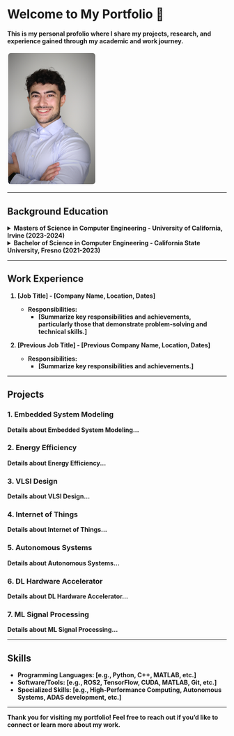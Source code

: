 # Welcome to My Portfolio 👋
 <summary><b>This is my personal profolio where I share my projects, research, and experience gained through my academic and work journey.</summary>
<br>
 
<img src="assets/pfard@uci.edu-48365f5c.jpg" alt="Your Image Description" width="200" style="border: 2px solid white; border-radius: 8px;"/>

---

## Background Education

<details>
  <summary><b>Masters of Science in Computer Engineering</b> - University of California, Irvine (2023-2024)</summary>
  <ul>
    <li><b>Relevant Coursework:</b></li>
    <ul>
      <li><a href="#embedded-system-modeling">Embedded System Modeling</a></li>
      <li><a href="#energy-efficiency">Energy Efficiency</a></li>
      <li><a href="#vlsi-design">VLSI Design</a></li>
      <li><a href="#internet-of-things">Internet of Things</a></li>
      <li><a href="#autonomous-systems">Autonomous Systems</a></li>
      <li><a href="#dl-hardware-accelerator">DL Hardware Accelerator</a></li>
      <li><a href="#ml-signal-processing">ML Signal Processing</a></li>
      <li><a>Communications and Networking</a></li>
    </ul>
  </ul>
</details>

<details>
  <summary><b>Bachelor of Science in Computer Engineering</b> - California State University, Fresno (2021-2023)</summary>
  <ul>
    <li><a href="#Fundamentals-of-Cryptoagraphy">Fundamentals of Cryptoagraphy</a></li>
    <li><a href="#Fundamentals-of-machine-learning">Fundamentals of Machine Learning</a></li>
    <li><a href="#advanced-comp-arch">Advanced Computer Architecture</a></li>
    <li><a href="#senior-design">Senior Design</a></li>
    <li><a href="#embedded-systems">Embedded Systems</a></li>
    <li><a href="#professional-dev">Professional Development</a></li>
  </ul>
</details>

---

## Work Experience
1. **[Job Title]** - [Company Name, Location, Dates]
   - Responsibilities:
      - [Summarize key responsibilities and achievements, particularly those that demonstrate problem-solving and technical skills.]
   
2. **[Previous Job Title]** - [Previous Company Name, Location, Dates]
   - Responsibilities:
      - [Summarize key responsibilities and achievements.]

---

## Projects
<h3 id="embedded-system-modeling">1. Embedded System Modeling</h3>
<p>Details about Embedded System Modeling...</p>

<h3 id="energy-efficiency">2. Energy Efficiency</h3>
<p>Details about Energy Efficiency...</p>

<h3 id="vlsi-design">3. VLSI Design</h3>
<p>Details about VLSI Design...</p>

<h3 id="internet-of-things">4. Internet of Things</h3>
<p>Details about Internet of Things...</p>

<h3 id="autonomous-systems">5. Autonomous Systems</h3>
<p>Details about Autonomous Systems...</p>

<h3 id="dl-hardware-accelerator">6. DL Hardware Accelerator</h3>
<p>Details about DL Hardware Accelerator...</p>

<h3 id="ml-signal-processing">7. ML Signal Processing</h3>
<p>Details about ML Signal Processing...</p>

---

## Skills
- **Programming Languages**: [e.g., Python, C++, MATLAB, etc.]
- **Software/Tools**: [e.g., ROS2, TensorFlow, CUDA, MATLAB, Git, etc.]
- **Specialized Skills**: [e.g., High-Performance Computing, Autonomous Systems, ADAS development, etc.]

---

Thank you for visiting my portfolio! Feel free to reach out if you’d like to connect or learn more about my work.
